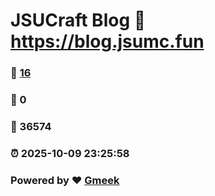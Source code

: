# JSUCraft Blog :link: https://blog.jsumc.fun 
### :page_facing_up: [16](https://blog.jsumc.fun/tag.html) 
### :speech_balloon: 0 
### :hibiscus: 36574 
### :alarm_clock: 2025-10-09 23:25:58 
### Powered by :heart: [Gmeek](https://github.com/Meekdai/Gmeek)

